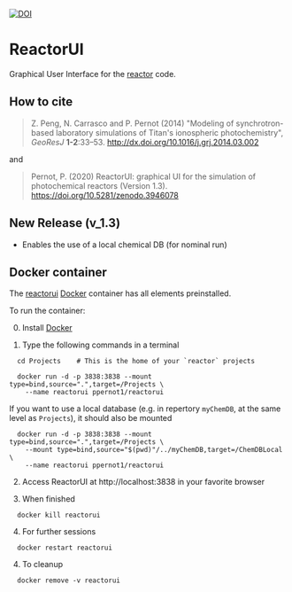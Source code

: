 [![DOI](https://zenodo.org/badge/165652991.svg)](https://zenodo.org/badge/latestdoi/165652991)

# ReactorUI
Graphical User Interface for the [reactor](https://github.com/ppernot/Reactor) 
code.

## How to cite

> Z. Peng, N. Carrasco and P. Pernot (2014) 
> "Modeling of synchrotron-based laboratory simulations of 
> Titan's ionospheric photochemistry", _GeoResJ_ __1-2__:33–53.
> <http://dx.doi.org/10.1016/j.grj.2014.03.002>

and
    
> Pernot, P. (2020) ReactorUI: graphical UI for the 
> simulation of photochemical reactors
> (Version 1.3). <https://doi.org/10.5281/zenodo.3946078>
   

## New Release (v_1.3)

* Enables the use of a local chemical DB (for nominal run)

    
## Docker container

The [reactorui](https://hub.docker.com/repository/docker/ppernot1/reactorui)
[Docker](https://www.docker.com/) container has all elements preinstalled.

To run the container:

0. Install [Docker](https://www.docker.com/products/docker-desktop)

1. Type the following commands in a terminal
```
  cd Projects    # This is the home of your `reactor` projects   

  docker run -d -p 3838:3838 --mount type=bind,source=".",target=/Projects \
    --name reactorui ppernot1/reactorui
```
If you want to use a local database (e.g. in repertory `myChemDB`, at the same level as `Projects`), 
it should also be mounted
```
  docker run -d -p 3838:3838 --mount type=bind,source=".",target=/Projects \
    --mount type=bind,source="$(pwd)"/../myChemDB,target=/ChemDBLocal \
    --name reactorui ppernot1/reactorui
```
    
2. Access ReactorUI at http://localhost:3838 in your favorite browser

3. When finished
```
  docker kill reactorui
```

4. For further sessions
```
  docker restart reactorui
```

4. To cleanup
```
  docker remove -v reactorui
```
